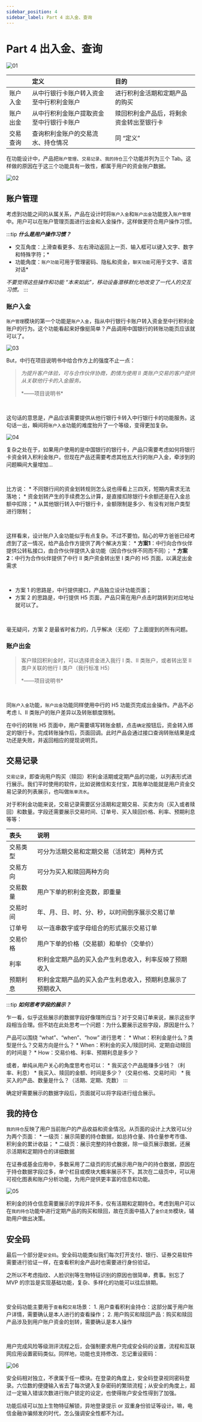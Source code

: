 ```yaml
---
sidebar_position: 4
sidebar_label: Part 4 出入金、查询
---
```


# Part 4 出入金、查询

![01](\img\product\practice\case-stydy-part4_images\01.png)

|      | **定义**               | **目的**               |
| :---- | :-------------------- | :-------------------- |
| 账户入金 | 从中行银行卡账户转入资金至中行积利金账户 | 进行积利金活期和定期产品的购买      |
| 账户出金 | 从中行积利金账户提取资金至中行银行卡账户 | 赎回积利金产品后，将剩余资金转出至银行卡 |
| 交易查询 | 查询积利金账户的交易流水、持仓情况    | 同 “定义”               |

在功能设计中，产品把`账户管理`、`交易记录`、`我的持仓`三个功能并列为三个 Tab。这样做的原因在于这三个功能具有一致性，都属于用户的资金账户数据。

![02](\img\product\practice\case-stydy-part4_images\02.png)

## 账户管理

考虑到功能之间的从属关系，产品在设计时将`账户入金`和`账户出金`功能放入`账户管理`中。用户可以在账户管理页面进行出金和入金操作，这样做更符合用户操作习惯。


:::tip
 ***什么是用户操作习惯？***
* 交互角度：上滑查看更多、左右滑动返回上一页、输入框可以键入文字、数字和特殊字符；*
* 功能角度：`账户功能`可用于管理密码、隐私和资金，`聊天功能`可用于文字、语言对话*

*不要觉得这些操作和功能 “本来如此”，移动设备潜移默化地改变了一代人的交互习惯。*
:::

### **账户入金**

`账户管理`模块的第一个功能是`账户入金`，指从中行银行卡账户转入资金至中行积利金账户的行为。这个功能看起来好像挺简单？产品调用中国银行的转账功能页应该就可以了。

![03](\img\product\practice\case-stydy-part4_images\03.png)

But，中行在项目说明书中给合作方上的强度不止一点：

> *为提升客户体验，可与合作伙伴协商，酌情为使用 Ⅱ 类账户交易的客户提供从关联他行卡的入金服务。*
>
> <div class="text-right">*——项目说明书*</div>

<br/>

这句话的意思是，产品应该需要提供从他行银行卡转入中行银行卡的功能服务。这句话一出，瞬间将`账户入金`功能的难度抬升了一个等级，变得更加复杂。

![04](\img\product\practice\case-stydy-part4_images\04.png)

复杂之处在于，如果用户使用的是中国银行的银行卡，产品只需要考虑如何将银行卡资金转入积利金账户。但现在产品还需要考虑其他五大行的账户入金，牵涉到的问题瞬间大量增加...

<br/>

比方说：
    * 不同银行间的资金划转规则怎么说也得看上三四天，短期内需求无法落地；
    * 资金划转产生的手续费怎么计算，是直接扣除银行卡余额还是在入金总额中扣除；
    * 从其他银行转入中行银行卡，金额限制是多少、有没有对账户类型进行限制；

<br/>

这样看来，设计账户入金功能似乎有点复杂。不过不要怕，贴心的甲方爸爸已经考虑到了这一情况，给产品合作方提供了两个解决方案：
    * **方案1**：中行向合作伙伴提供公转私接口，由合作伙伴提供入金功能（因合作伙伴不同而不同）；
    * **方案2**：中行为合作伙伴提供了中行 II 类户资金转出至 I 类户的 H5 页面，以满足出金需求

<br/>

* 方案 1 的思路是，中行提供接口，产品独立设计功能页面；
* 方案 2 的思路是，中行提供 H5 页面，产品只需在用户点击时跳转到对应地址就可以了。

<br/>

毫无疑问，方案 2 是最省时省力的，几乎解决（无视）了上面提到的所有问题。

### 账户出金

> 客户赎回积利金时，可以选择资金进入我行 Ⅰ 类、Ⅱ 类账户，或者转出至 Ⅱ 类户关联的他行 Ⅰ 类户（我行标准 H5）
>
> <div class="text-right">*——项目说明书*</div>
<br/>

同`账户入金`功能，`账户出金`功能同样使用中行的 H5 功能页完成出金操作。产品不必考虑 Ⅰ、Ⅱ 类账户的账户差异以及转账额度限制。


在中行的转账 H5 页面中，用户需要填写转账金额，点击`确定`按钮后，资金转入绑定的银行卡。完成转账操作后，页面回调。此时产品会通过接口查询转账结果是成功还是失败，并返回相应的提现说明页。


## 交易记录

`交易记录`，即查询用户购买（赎回）积利金活期或定期产品的功能，以列表形式进行展示。我们平时使用的软件，比如说微信和支付宝，其账单功能就是用户资金交易记录的列表展示，也叫做`账单流水`。



对于积利金功能来说，交易记录需要区分活期和定期交易、买卖方向（买入或者赎回）和数量。字段还需要展示交易时间、订单号、买入赎回价格、利率、预期利息等等：

| **表头** | **说明**                        |
| :------ | :----------------------------- |
| 交易类型   | 可分为活期交易和定期交易（活转定）两种方式         |
| 交易方向   | 可分为买入和赎回两种方向                  |
| 交易数量   | 用户下单的积利金克数，即重量                |
| 交易时间   | 年、月、日、时、分、秒，以时间倒序展示交易订单       |
| 订单号    | 以一连串数字或字母组合的形式展示交易订单          |
| 交易价格   | 用户下单的价格（交易额）和单价（交单价）          |
| 利率     | 积利金定期产品的买入会产生利息收入，利率反映了预期收入   |
| 预期利息   | 积利金定期产品的买入会产生利息收入，预期利息展示了预期收入 |

:::tip
***如何思考字段的展示？***

 乍一看，似乎这些展示的数据字段好像理所应当？对于交易订单来说，展示这些字段相当合理。但不妨在此处思考一个问题：为什么要展示这些字段，原因是什么？

 产品可以围绕 “what”、“when”、“how” 进行思考：
    * What：积利金是什么？类型是什么？交易方向是什么？
    * When：积利金的买入/赎回时间、定期自动赎回的时间是？
    * How：交易价格、利率、预期利息是多少？

 或者，单纯从用户关心的角度思考也可以：
    * 我买这个产品能赚多少钱？（利率、利息）
    * 我买入、赎回的金额、时间是多少？（交易价格、交易时间）
    * 我买入的产品、数量是什么？（活期、定期、克数）
:::

确定好需要展示的数据字段后，页面就可以将字段进行组合展示。

## 我的持仓

`我的持仓`反映了用户当前账户的产品收益和资金情况。从页面的设计上大致可以分为两个页面：
    * 一级页：展示简要的持仓数据，如总持仓量、持仓量参考市值、积利金的累计收益；
    * 二级页：展示完整的持仓数据，除一级页展示数据，还展示活期和定期持仓的详细数据



在证券或基金应用中，多数采用了二级页的形式展示用户账户的持仓数据，原因在于持仓数据字段过多，单个栏目或模块大概率展示不下。其次在二级页中，可以用可视化图表和账户分析功能，为用户提供更丰富的信息和功能。

![05](\img\product\practice\case-stydy-part4_images\05.png)

积利金的持仓信息需要展示的字段并不多，仅有活期和定期持仓。考虑到用户可以在`我的持仓`功能中进行定期产品的购买和赎回，故在页面中插入了`金价走势`模块，辅助用户做出决策。

## 安全码

最后一个部分是`安全码`。安全码功能类似我们每次打开支付、银行、证券交易软件需要进行验证一样，在查看积利金产品时也需要进行身份验证。



之所以不考虑指纹、人脸识别等生物特征识别的原因也很简单，费事。别忘了 MVP 的宗旨是实现基础功能，复杂、多样化的功能可以往后排期。

<br/>

安全码功能主要用于`查看`和`交易`场景：
    1. 用户查看积利金持仓：这部分属于用户账户详情，需要确认是本人进行的查看操作；
    2. 用户购买和赎回产品：购买和赎回产品涉及到用户账户资金的划转，需要确认是本人操作

<br/>

用户完成风险等级测评流程之后，会强制要求用户完成安全码的设置，流程和互联网应用设置密码类似。同样地，功能也支持修改、忘记重设密码：

![06](\img\product\practice\case-stydy-part4_images\06.png)

安全码相对独立，不隶属于任一模块。在登录的角度上，安全码登录视同密码登录。六位数的便捷输入省去了每次键入复杂密码的繁琐流程；从安全的角度上，超过一定输入错误次数进行账户锁定的设定，也使得账户安全性得到了加强。



功能后续可以加上生物特征解锁，异地登录提示 or 双重身份验证等设计。嘛，电信金融诈骗频发的时代，怎么强调安全性都不为过。
